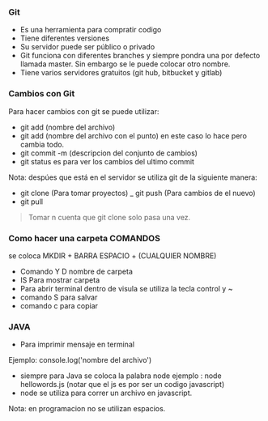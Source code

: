 ### Git
- Es una herramienta para compratir codigo
- Tiene diferentes versiones
- Su servidor puede ser público o privado
- Git funciona con diferentes branches y siempre pondra una por defecto llamada master. Sin embargo se le puede colocar otro nombre.
- Tiene varios servidores gratuitos (git hub, bitbucket y gitlab)

### Cambios con Git
Para hacer cambios con git se puede utilizar:

- git add (nombre del archivo)
- git add (nombre del archivo con el punto) en este caso lo hace pero cambia todo.
- git commit -m  (descripcion del conjunto de cambios)
- git status es para ver los cambios del ultimo commit

Nota: despúes que está en el servidor se utiliza git de la siguiente manera:
- git clone (Para tomar proyectos)
_ git push (Para cambios de el nuevo)
- git pull 
> Tomar n cuenta que git clone solo pasa una vez.

### Como hacer una carpeta COMANDOS

se coloca MKDIR + BARRA ESPACIO + (CUALQUIER NOMBRE)
- Comando Y D  nombre de carpeta
- IS Para mostrar carpeta
- Para  abrir terminal dentro de visula se utiliza la tecla control y ~
- comando S para salvar
- comando c para copiar


### JAVA
- Para imprimir mensaje en terminal
 
 Ejemplo: console.log('nombre del archivo')

 - siempre para Java se coloca la palabra node
 ejemplo : node hellowords.js (notar que el js es por ser un codigo javascript)
 - node se utiliza para correr un archivo en javascript.

 Nota: en programacion no se utilizan espacios.
 




